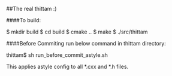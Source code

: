 ##The real thittam :)

####To build:

$ mkdir build
$ cd build
$ cmake ..
$ make
$ ./src/thittam

####Before Commiting run below command in thittam directory:

thittam$ sh run_before_commit_astyle.sh

This applies astyle config to all \*.cxx and \*.h files.